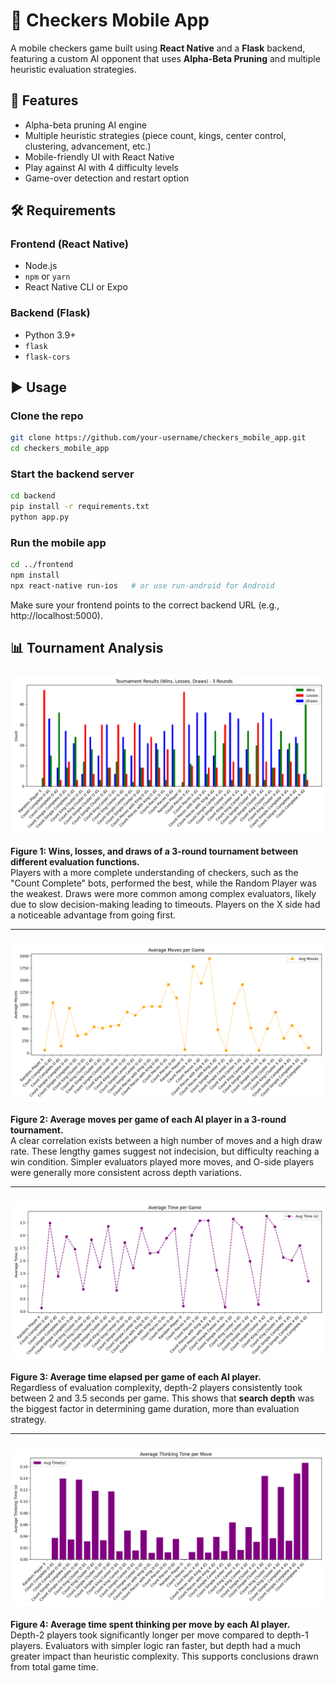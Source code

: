 # 📱 Checkers Mobile App

A mobile checkers game built using **React Native** and a **Flask** backend, featuring a custom AI opponent that uses **Alpha-Beta Pruning** and multiple heuristic evaluation strategies.

## 🚀 Features

- Alpha-beta pruning AI engine
- Multiple heuristic strategies (piece count, kings, center control, clustering, advancement, etc.)
- Mobile-friendly UI with React Native
- Play against AI with 4 difficulty levels
- Game-over detection and restart option

## 🛠️ Requirements

### Frontend (React Native)
- Node.js
- `npm` or `yarn`
- React Native CLI or Expo

### Backend (Flask)
- Python 3.9+
- `flask`
- `flask-cors`

## ▶️ Usage

### Clone the repo
```bash
git clone https://github.com/your-username/checkers_mobile_app.git
cd checkers_mobile_app
```

### Start the backend server
```bash
cd backend
pip install -r requirements.txt
python app.py
```

### Run the mobile app
```bash
cd ../frontend
npm install
npx react-native run-ios   # or use run-android for Android
```

Make sure your frontend points to the correct backend URL (e.g., http://localhost:5000).


## 📊 Tournament Analysis

### ![Figure 1: Tournament Results](tournament_results/Figure_1.png)
**Figure 1: Wins, losses, and draws of a 3-round tournament between different evaluation functions.**  
Players with a more complete understanding of checkers, such as the "Count Complete" bots, performed the best, while the Random Player was the weakest. Draws were more common among complex evaluators, likely due to slow decision-making leading to timeouts. Players on the X side had a noticeable advantage from going first.

---

### ![Figure 2: Average Moves per Game](tournament_results/Figure_2.png)
**Figure 2: Average moves per game of each AI player in a 3-round tournament.**  
A clear correlation exists between a high number of moves and a high draw rate. These lengthy games suggest not indecision, but difficulty reaching a win condition. Simpler evaluators played more moves, and O-side players were generally more consistent across depth variations.

---

### ![Figure 3: Average Game Time](tournament_results/Figure_3.png)
**Figure 3: Average time elapsed per game of each AI player.**  
Regardless of evaluation complexity, depth-2 players consistently took between 2 and 3.5 seconds per game. This shows that **search depth** was the biggest factor in determining game duration, more than evaluation strategy.

---

### ![Figure 4: Average Thinking Time per Move](tournament_results/Figure_4_new.png)
**Figure 4: Average time spent thinking per move by each AI player.**  
Depth-2 players took significantly longer per move compared to depth-1 players. Evaluators with simpler logic ran faster, but depth had a much greater impact than heuristic complexity. This supports conclusions drawn from total game time.




